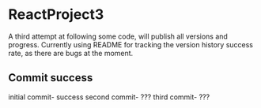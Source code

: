 # ReactProject3
A third attempt at following some code, will publish all versions and progress.
Currently using README for tracking the version history success rate, as there are bugs at the moment.

## Commit success

initial commit- success
second commit- ???
third commit- ???
